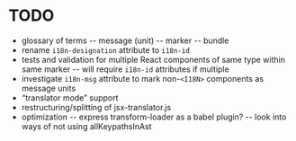 # TODO

- glossary of terms
-- message (unit)
-- marker
-- bundle
- rename `i18n-designation` attribute to `i18n-id`
- tests and validation for multiple React components of same type within same marker
-- will require `i18n-id` attributes if multiple
- investigate `i18n-msg` attribute to mark non-`<I18N>` components as message units
- “translator mode” support
- restructuring/splitting of jsx-translator.js
- optimization
-- express transform-loader as a babel plugin?
-- look into ways of not using allKeypathsInAst
